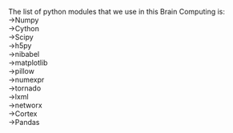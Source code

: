 The list of python modules that we use in this Brain Computing is:  
->Numpy  
->Cython  
->Scipy  
->h5py  
->nibabel  
->matplotlib  
->pillow  
->numexpr  
->tornado    
->lxml  
->networx  
->Cortex  
->Pandas  

